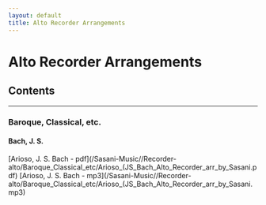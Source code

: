 ```yaml
---
layout: default
title: Alto Recorder Arrangements
---
```


# Alto Recorder Arrangements
## Contents



---

### Baroque, Classical, etc.
#### Bach, J. S.
[Arioso, J. S. Bach - pdf](/Sasani-Music//Recorder-alto/Baroque_Classical_etc/Arioso_(JS_Bach_Alto_Recorder_arr_by_Sasani.pdf)
[Arioso, J. S. Bach - mp3](/Sasani-Music//Recorder-alto/Baroque_Classical_etc/Arioso_(JS_Bach_Alto_Recorder_arr_by_Sasani.mp3)
 